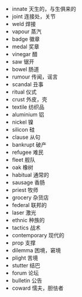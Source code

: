 - innate 天生的，与生俱来的
- joint  连接处，关节
- weld  焊接
- vapour  蒸汽
- badge  徽章
- medal  奖章
- vinegar  醋
- saw  锯开
- bowel  肠道
- rumour  传闻，谣言
- scandal  丑事
- ritual  仪式
- crust  外皮，壳
- textile  纺织品
- aluminium  铝
- nickel  镍
- silicon  硅
- clause  从句
- bankrupt  破产
- refugee  难民
- fleet  舰队
- oak  橡树
- habitual  通常的
- sausage  香肠
- priest  牧师
- grocery  杂货店
- federal  联邦的
- laser  激光
- ethnic  种族的
- tactics  战术
- contemporary  现代的
- prop  支撑
- dilemma  困境，窘境
- plight  苦境
- stutter  结巴
- forum  论坛
- bulletin  公告
- coward  懦夫，胆怯者
